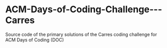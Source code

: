 # ACM-Days-of-Coding-Challenge---Carres
Source code of the primary solutions of the Carres coding challenge for ACM Days of Coding (DOC)
